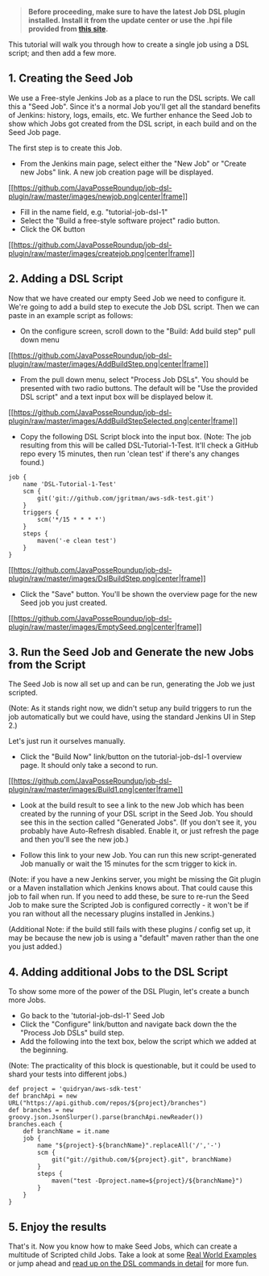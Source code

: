 >**Before proceeding, make sure to have the latest Job DSL plugin installed. Install it from the update center or use the .hpi file provided from [this site](https://github.com/downloads/JavaPosseRoundup/job-dsl-plugin/job-dsl.hpi).**

This tutorial will walk you through how to create a single job using a DSL script; and then add a few more.

## 1. Creating the Seed Job
We use a Free-style Jenkins Job as a place to run the DSL scripts. We call this a "Seed Job". Since it's a normal Job you'll get all the standard benefits of Jenkins: history, logs, emails, etc. We further enhance the Seed Job to show which Jobs got created from the DSL script, in each build and on the Seed Job page.

The first step is to create this Job.

* From the Jenkins main page, select either the "New Job" or "Create new Jobs" link. A new job creation page will be displayed.

[[https://github.com/JavaPosseRoundup/job-dsl-plugin/raw/master/images/newjob.png|center|frame]]

* Fill in the name field, e.g. "tutorial-job-dsl-1"
* Select the "Build a free-style software project" radio button.
* Click the OK button

[[https://github.com/JavaPosseRoundup/job-dsl-plugin/raw/master/images/createjob.png|center|frame]]

## 2. Adding a DSL Script

Now that we have created our empty Seed Job we need to configure it. We're going to add a build step to execute the Job DSL script. Then we can paste in an example script as follows:

* On the configure screen, scroll down to the "Build: Add build step" pull down menu

[[https://github.com/JavaPosseRoundup/job-dsl-plugin/raw/master/images/AddBuildStep.png|center|frame]]

* From the pull down menu, select "Process Job DSLs". You should be presented with two radio buttons. The default will be "Use the provided DSL script" and a text input box will be displayed below it.

[[https://github.com/JavaPosseRoundup/job-dsl-plugin/raw/master/images/AddBuildStepSelected.png|center|frame]]

* Copy the following DSL Script block into the input box. (Note: The job resulting from this will be called DSL-Tutorial-1-Test. It'll check a GitHub repo every 15 minutes, then run 'clean test' if there's any changes found.)

```
job {
    name 'DSL-Tutorial-1-Test'
    scm {
        git('git://github.com/jgritman/aws-sdk-test.git')
    }
    triggers {
        scm('*/15 * * * *')
    }
    steps {
        maven('-e clean test')
    }
}
```

[[https://github.com/JavaPosseRoundup/job-dsl-plugin/raw/master/images/DslBuildStep.png|center|frame]]

* Click the "Save" button.  You'll be shown the overview page for the new Seed job you just created.

[[https://github.com/JavaPosseRoundup/job-dsl-plugin/raw/master/images/EmptySeed.png|center|frame]]

## 3. Run the Seed Job and Generate the new Jobs from the Script

The Seed Job is now all set up and can be run, generating the Job we just scripted.

(Note: As it stands right now, we didn't setup any build triggers to run the job automatically but we could have, using the standard Jenkins UI in Step 2.)

Let's just run it ourselves manually.

* Click the "Build Now" link/button on the tutorial-job-dsl-1 overview page. It should only take a second to run.

[[https://github.com/JavaPosseRoundup/job-dsl-plugin/raw/master/images/Build1.png|center|frame]]

* Look at the build result to see a link to the new Job which has been created by the running of your DSL script in the Seed Job. You should see this in the section called "Generated Jobs". (If you don't see it, you probably have Auto-Refresh disabled.  Enable it, or just refresh the page and then you'll see the new job.)

* Follow this link to your new Job. You can run this new script-generated Job manually or wait the 15 minutes for the scm trigger to kick in.

(Note: if you have a new Jenkins server, you might be missing the Git plugin or a Maven installation which Jenkins knows about. That could cause this job to fail when run.  If you need to add these, be sure to re-run the Seed Job to make sure the Scripted Job is configured correctly - it won't be if you ran without all the necessary plugins installed in Jenkins.)

(Additional Note: if the build still fails with these plugins / config set up, it may be because the new job is using a "default" maven rather than the one you just added.)

## 4. Adding additional Jobs to the DSL Script

To show some more of the power of the DSL Plugin, let's create a bunch more Jobs.

* Go back to the 'tutorial-job-dsl-1' Seed Job
* Click the "Configure" link/button and navigate back down the the "Process Job DSLs" build step.
* Add the following into the text box, below the script which we added at the beginning.

(Note: The practicality of this block is questionable, but it could be used to shard your tests into different jobs.)

```
def project = 'quidryan/aws-sdk-test'
def branchApi = new URL("https://api.github.com/repos/${project}/branches")
def branches = new groovy.json.JsonSlurper().parse(branchApi.newReader())
branches.each {
    def branchName = it.name
    job {
        name "${project}-${branchName}".replaceAll('/','-')
        scm {
            git("git://github.com/${project}.git", branchName)
        }
        steps {
            maven("test -Dproject.name=${project}/${branchName}")
        }
    }
}
```

## 5. Enjoy the results

That's it. Now you know how to make Seed Jobs, which can create a multitude of Scripted child Jobs. Take a look at some [Real World Examples](https://github.com/jenkinsci/job-dsl-plugin/wiki/Real-World-Examples) or jump ahead and [read up on the DSL commands in detail](https://github.com/jenkinsci/job-dsl-plugin/wiki/Job-DSL-Commands) for more fun.
